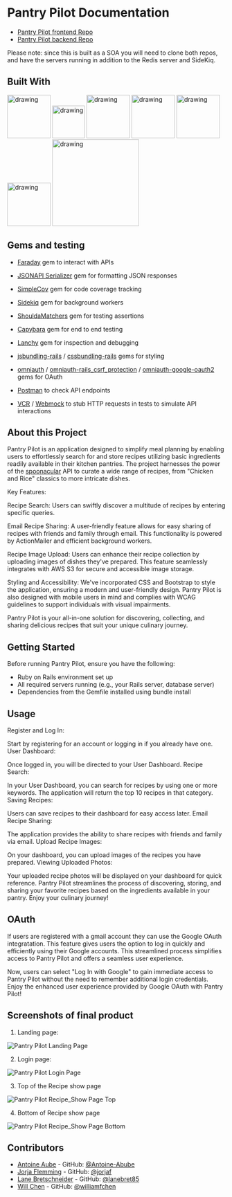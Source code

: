 # Pantry Pilot Documentation
- [Pantry Pilot frontend Repo](https://github.com/Pantry-Pilot/pantry_pilot_fe)
- [Pantry Pilot backend Repo](https://github.com/Pantry-Pilot/pantry_pilot_be)

Please note: since this is built as a SOA you will need to clone both repos, and have the servers running in addition to the Redis server and SideKiq. 

## Built With
<img src="https://logowik.com/content/uploads/images/heroku8748.jpg" alt="drawing" width="100"/>
<img src="https://mikewilliamson.files.wordpress.com/2010/05/rails_on_ruby.jpg" alt="drawing" width="75"/>
<img src="https://codekitapp.com/images/help/free-bootstrap-icon@2x.png" alt="drawing" width="100"/>
<img src="https://logowik.com/content/uploads/images/circleci8026.jpg" alt="drawing" width="100"/>
<img src="https://www.loginradius.com/blog/static/a9dad0fc4bf1af95243aa5e2d017bc22/a8669/google_cover.jpg" alt="drawing" width="100"/>
<img src="https://www.logo.wine/a/logo/Redis/Redis-Logo.wine.svg" alt="drawing" width="100"/>
<img src="https://media.licdn.com/dms/image/D4E12AQHm9dDtv5rBBw/article-cover_image-shrink_423_752/0/1661430629065?e=1704931200&v=beta&t=lY1QnNdVsmfW9wBOz6z0VgEqoej23aS_lnN9XIPwzIU" alt="drawing" width="200"/>

## Gems and testing 
- [Faraday](https://github.com/lostisland/faraday) gem to interact with APIs
- [JSONAPI Serializer](https://github.com/jsonapi-serializer/jsonapi-serializer) gem for formatting JSON responses
- [SimpleCov](https://github.com/simplecov-ruby/simplecov) gem for code coverage tracking
- [Sidekiq](https://sidekiq.org/) gem for background workers
- [ShouldaMatchers](https://github.com/thoughtbot/shoulda-matchers) gem for testing assertions
- [Capybara](https://github.com/morris-lab/Capybara) gem for end to end testing 
- [Lanchy](https://github.com/copiousfreetime/launchy) gem for inspection and debugging
- [jsbundling-rails](https://github.com/rails/jsbundling-rails) / [cssbundling-rails](https://github.com/rails/cssbundling-rails) gems for styling 
- [omniauth](https://github.com/omniauth/omniauth) / [omniauth-rails_csrf_protection](https://github.com/cookpad/omniauth-rails_csrf_protection) / [omniauth-google-oauth2](https://github.com/zquestz/omniauth-google-oauth2) gems for OAuth

- [Postman](https://www.postman.com/) to check API endpoints
- [VCR](https://github.com/vcr/vcr) / [Webmock](https://github.com/bblimke/webmock) to stub HTTP requests in tests to simulate API interactions

## About this Project
Pantry Pilot is an application designed to simplify meal planning by enabling users to effortlessly search for and store recipes utilizing basic ingredients readily available in their kitchen pantries. The project harnesses the power of the [spoonacular](https://spoonacular.com/food-api) API to curate a wide range of recipes, from "Chicken and Rice" classics to more intricate dishes.

Key Features:

Recipe Search: Users can swiftly discover a multitude of recipes by entering specific queries.

Email Recipe Sharing: A user-friendly feature allows for easy sharing of recipes with friends and family through email. This functionality is powered by ActionMailer and efficient background workers.

Recipe Image Upload: Users can enhance their recipe collection by uploading images of dishes they've prepared. This feature seamlessly integrates with AWS S3 for secure and accessible image storage.

Styling and Accessibility: We've incorporated CSS and Bootstrap to style the application, ensuring a modern and user-friendly design. Pantry Pilot is also designed with mobile users in mind and complies with WCAG guidelines to support individuals with visual impairments.

Pantry Pilot is your all-in-one solution for discovering, collecting, and sharing delicious recipes that suit your unique culinary journey.

## Getting Started
Before running Pantry Pilot, ensure you have the following:

- Ruby on Rails environment set up
- All required servers running (e.g., your Rails server, database server)
- Dependencies from the Gemfile installed using bundle install

## Usage
Register and Log In:

Start by registering for an account or logging in if you already have one.
User Dashboard:

Once logged in, you will be directed to your User Dashboard.
Recipe Search:

In your User Dashboard, you can search for recipes by using one or more keywords. The application will return the top 10 recipes in that category.
Saving Recipes:

Users can save recipes to their dashboard for easy access later.
Email Recipe Sharing:

The application provides the ability to share recipes with friends and family via email.
Upload Recipe Images:

On your dashboard, you can upload images of the recipes you have prepared.
Viewing Uploaded Photos:

Your uploaded recipe photos will be displayed on your dashboard for quick reference.
Pantry Pilot streamlines the process of discovering, storing, and sharing your favorite recipes based on the ingredients available in your pantry. Enjoy your culinary journey!

## OAuth
If users are registered with a gmail account they can use the Google OAuth integratation. This feature gives users the option to log in quickly and efficiently using their Google accounts. This streamlined process simplifies access to Pantry Pilot and offers a seamless user experience.

Now, users can select "Log In with Google" to gain immediate access to Pantry Pilot without the need to remember additional login credentials. Enjoy the enhanced user experience provided by Google OAuth with Pantry Pilot!

## Screenshots of final product 
1. Landing page:

![Pantry Pilot Landing Page](screenshots/landing_page.png)

2. Login page:

![Pantry Pilot Login Page](screenshots/login_page.png)

3. Top of the Recipe show page

![Pantry Pilot Recipe_Show Page Top](screenshots/recipe_show_top.png)

4. Bottom of Recipe show page

![Pantry Pilot Recipe_Show Page Bottom](screenshots/recipe_show_bottom.png)


## Contributors
- [Antoine Aube](https://www.linkedin.com/in/antoineaube/)                - GitHub: [@Antoine-Abube](https://github.com/Antoine-Aube)
- [Jorja Flemming](https://www.linkedin.com/in/jorjaf/)                   - GitHub: [@jorjaf](https://github.com/jorjaf)
- [Lane Bretschneider](https://www.linkedin.com/in/lanebretschneider/)    - GitHub: [@lanebret85](https://github.com/lanebret85)
- [Will Chen](https://www.linkedin.com/in/williamfchen/)                  - GitHub: [@williamfchen](https://github.com/williamfchen)
